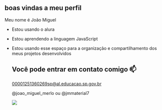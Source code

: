 ## boas vindas a meu perfil

Meu nome é João Miguel

- Estou usando o alura
- Estou aprendendo a linguagem JavaScript
- Estou usando esse espaço para a organização e compartilhamento dos meus projetos desenvolvidos

  ## Você pode entrar em contato comigo 📫
  00001251360269sp@al.educacao.sp.gov.br

  @joao_miguel_merlo ou @jmmaterial7

  
  ![](https://media1.tenor.com/m/cpd7RzlS8I8AAAAd/vu-tuv.gif)
